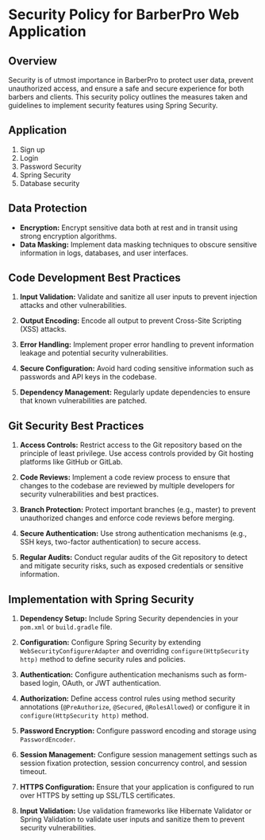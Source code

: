 # Security Policy for BarberPro Web Application


## Overview
Security is of utmost importance in BarberPro to protect user data, prevent unauthorized access, and ensure a safe and secure experience for both barbers and clients. This security policy outlines the measures taken and guidelines to implement security features using Spring Security.

## Application

1. Sign up
2. Login 
3. Password Security 
4. Spring Security 
5. Database security

## Data Protection

* **Encryption:**  Encrypt sensitive data both at rest and in transit using strong encryption algorithms.
* **Data Masking:** Implement data masking techniques to obscure sensitive information in logs, databases, and user interfaces.

## Code Development Best Practices

1. **Input Validation:** Validate and sanitize all user inputs to prevent injection attacks and other vulnerabilities.

2. **Output Encoding:** Encode all output to prevent Cross-Site Scripting (XSS) attacks.

3. **Error Handling:** Implement proper error handling to prevent information leakage and potential security vulnerabilities.

4. **Secure Configuration:** Avoid hard coding sensitive information such as passwords and API keys in the codebase.

5. **Dependency Management:** Regularly update dependencies to ensure that known vulnerabilities are patched.


## Git Security Best Practices
1. **Access Controls:** Restrict access to the Git repository based on the principle of least privilege. Use access controls provided by Git hosting platforms like GitHub or GitLab.

2. **Code Reviews:** Implement a code review process to ensure that changes to the codebase are reviewed by multiple developers for security vulnerabilities and best practices.

3. **Branch Protection:** Protect important branches (e.g., master) to prevent unauthorized changes and enforce code reviews before merging.

4. **Secure Authentication:** Use strong authentication mechanisms (e.g., SSH keys, two-factor authentication) to secure access.

5. **Regular Audits:** Conduct regular audits of the Git repository to detect and mitigate security risks, such as exposed credentials or sensitive information.



## Implementation with Spring Security
1. **Dependency Setup:** Include Spring Security dependencies in your `pom.xml` or `build.gradle` file.

2. **Configuration:** Configure Spring Security by extending `WebSecurityConfigurerAdapter` and overriding `configure(HttpSecurity http)` method to define security rules and policies.

3. **Authentication:** Configure authentication mechanisms such as form-based login, OAuth, or JWT authentication.

4. **Authorization:** Define access control rules using method security annotations (`@PreAuthorize`, `@Secured`, `@RolesAllowed`) or configure it in `configure(HttpSecurity http)` method.

5. **Password Encryption:** Configure password encoding and storage using `PasswordEncoder`.

6. **Session Management:** Configure session management settings such as session fixation protection, session concurrency control, and session timeout.

7. **HTTPS Configuration:** Ensure that your application is configured to run over HTTPS by setting up SSL/TLS certificates.

8. **Input Validation:** Use validation frameworks like Hibernate Validator or Spring Validation to validate user inputs and sanitize them to prevent security vulnerabilities.




